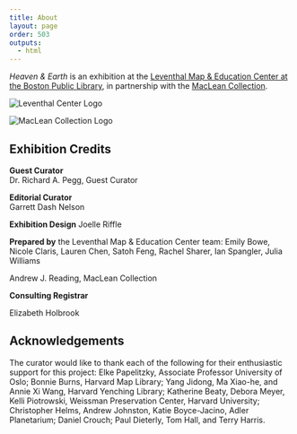 ```yaml
---
title: About
layout: page
order: 503
outputs:
  - html
---
```


*Heaven & Earth* is an exhibition at the [Leventhal Map & Education Center at the Boston Public Library](https://www.leventhalmap.org), in partnership with the [MacLean Collection](https://www.macleancollection.com).


![Leventhal Center Logo](/_assets/images/logos/LMEC-logo.webp)

![MacLean Collection Logo](/_assets/images/logos/macleanLogo.png)



## Exhibition Credits

**Guest Curator**   
Dr. Richard A. Pegg, Guest Curator

**Editorial Curator**   
Garrett Dash Nelson

**Exhibition Design**
Joelle Riffle

**Prepared by** the Leventhal Map & Education Center team: Emily Bowe, Nicole Claris, Lauren Chen, Satoh Feng, Rachel Sharer, Ian Spangler, Julia Williams

Andrew J. Reading, MacLean Collection

**Consulting Registrar**

Elizabeth Holbrook


## Acknowledgements

The curator would like to thank each of the following for their enthusiastic support for this project: Elke Papelitzky, Associate Professor University of Oslo; Bonnie Burns, Harvard Map Library; Yang Jidong, Ma Xiao-he, and Annie Xi Wang, Harvard Yenching Library; Katherine Beaty, Debora Meyer, Kelli Piotrowski, Weissman Preservation Center, Harvard University; Christopher Helms, Andrew Johnston, Katie Boyce-Jacino, Adler Planetarium; Daniel Crouch; Paul Dieterly, Tom Hall, and Terry Harris.